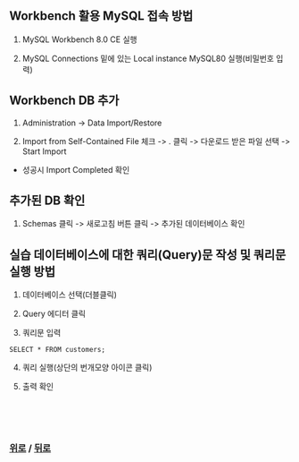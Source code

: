 ## Workbench 활용 MySQL 접속 방법
1. MySQL Workbench 8.0 CE 실행

2. MySQL Connections 밑에 있는 Local instance MySQL80 실행(비밀번호 입력)

## Workbench DB 추가
1. Administration -> Data Import/Restore

2. Import from Self-Contained File 체크 -> . 클릭 -> 다운로드 받은 파일 선택 -> Start Import
* 성공시 Import Completed 확인

## 추가된 DB 확인
1. Schemas 클릭 -> 새로고침 버튼 클릭 -> 추가된 데이터베이스 확인

## 실습 데이터베이스에 대한 쿼리(Query)문 작성 및 쿼리문 실행 방법

1. 데이터베이스 선택(더블클릭)

2. Query 에디터 클릭

3. 쿼리문 입력
```
SELECT * FROM customers;
```
4. 쿼리 실행(상단의 번개모양 아이콘 클릭)

5. 출력 확인

<br>

<br>

<br>

### [위로](#) / [뒤로](/README.md/#)